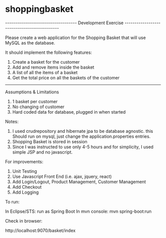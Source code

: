 # shoppingbasket

------------------------------------ Development Exercise ---------------------------------------------

Please create a web application for the Shopping Basket that will use MySQL as the database.

It should implement the following features:

1. Create a basket for the customer
2. Add and remove items inside the basket
3. A list of all the items of a basket
4. Get the total price on all the baskets of the customer

-------------------------------------------------------------------------------------------------------------------
Assumptions & Limitations

1. 1 basket per customer
2. No changing of customer
3. Hard coded data for database, plugged in when started

Notes:

1. I used crudrepository and hibernate jpa to be database agnostic. this Should run on mysql, just change the application.properties entries.
2. Shopping Basket is stored in session
3. Since I was instructed to use only 4-5 hours and for simplicity, I used simple JSP and no javascript.

For improvements:

1. Unit Testing
2. Use Javascript Front End (i.e. ajax, jquery, react)
3. Add Login/Logout, Product Management, Customer Management
4. Add Checkout
5. Add Logging


To run:

In Eclipse/STS: run as Spring Boot
In mvn console: mvn spring-boot:run

Check in browser:

http://localhost:9070/basket/index